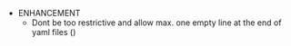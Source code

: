 - ENHANCEMENT
  - Dont be too restrictive and allow max. one empty line at the end of yaml files ()

